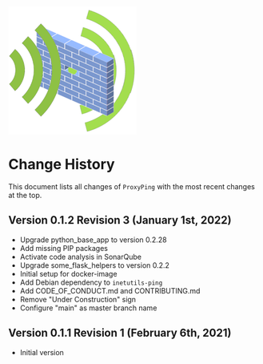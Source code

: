 ![ProxyPingLogo](doc/proxy_ping_logo_256x256.png)

# Change History 

This document lists all changes of `ProxyPing` with the most recent changes at the top.

## Version 0.1.2 Revision 3 (January 1st, 2022)

* Upgrade python_base_app to version 0.2.28
* Add missing PIP packages
* Activate code analysis in SonarQube
* Upgrade some_flask_helpers to version 0.2.2
* Initial setup for docker-image 
* Add Debian dependency to `inetutils-ping`
* Add CODE_OF_CONDUCT.md and CONTRIBUTING.md
* Remove "Under Construction" sign
* Configure "main" as master branch name

## Version 0.1.1 Revision 1 (February 6th, 2021)

*   Initial version
